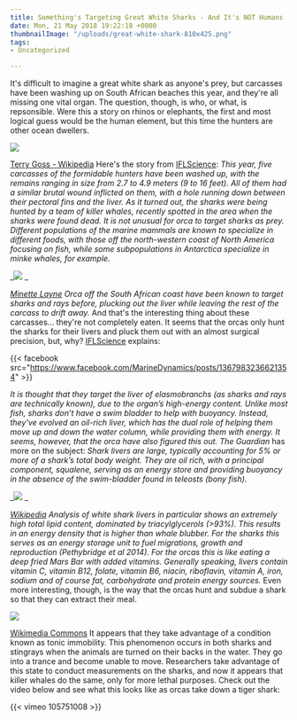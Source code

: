 ```yaml
---
title: Something's Targeting Great White Sharks - And It's NOT Humans
date: Mon, 21 May 2018 19:22:18 +0000
thumbnailImage: "/uploads/great-white-shark-810x425.png"
tags:
- Uncategorized

---
```

It's difficult to imagine a great white shark as anyone's prey, but carcasses have been washing up on South African beaches this year, and they're all missing one vital organ. The question, though, is who, or what, is repsonsible. Were this a story on rhinos or elephants, the first and most logical guess would be the human element, but this time the hunters are other ocean dwellers. 

![](http://newsattorneys.staging.wpengine.com/wp-content/uploads/2018/05/great-white-shark-1024x713.jpg) 

[Terry Goss - Wikipedia](https://commons.wikimedia.org/w/index.php?curid=1561215) Here's the story from [IFLScience](http://www.iflscience.com/plants-and-animals/why-have-orca-been-plucking-the-livers-from-great-white-sharks-off-the-coast-of-south-africa/): _This year, five carcasses of the formidable hunters have been washed up, with the remains ranging in size from 2.7 to 4.9 meters (9 to 16 feet). All of them had a similar brutal wound inflicted on them, with a hole running down between their pectoral fins and the liver. As it turned out, the sharks were being hunted by a team of killer whales, recently spotted in the area when the sharks were found dead. It is not unusual for orca to target sharks as prey. Different populations of the marine mammals are known to specialize in different foods, with those off the north-western coast of North America focusing on fish, while some subpopulations in Antarctica specialize in minke whales, for example._ 

_![](http://newsattorneys.staging.wpengine.com/wp-content/uploads/2018/05/Orca_porpoising.jpg) _

[_Minette Layne_](https://commons.wikimedia.org/w/index.php?curid=3351306) _Orca off the South African coast have been known to target sharks and rays before, plucking out the liver while leaving the rest of the carcass to drift away._ And that's the interesting thing about these carcasses... they're not completely eaten. It seems that the orcas only hunt the sharks for their livers and pluck them out with an almost surgical precision, but, why? [IFLScience](http://www.iflscience.com/plants-and-animals/why-have-orca-been-plucking-the-livers-from-great-white-sharks-off-the-coast-of-south-africa/) explains:

{{< facebook src="https://www.facebook.com/MarineDynamics/posts/1367983236621354" >}}   

_It is thought that they target the liver of elasmobranchs (as sharks and rays are technically known), due to the organ’s high-energy content. Unlike most fish, sharks don’t have a swim bladder to help with buoyancy. Instead, they've evolved an oil-rich liver, which has the dual role of helping them move up and down the water column, while providing them with energy. It seems, however, that the orca have also figured this out._ _The Guardian_ has more on the subject: _Shark livers are large, typically accounting for 5% or more of a shark’s total body weight. They are oil rich, with a principal component, squalene, serving as an energy store and providing buoyancy in the absence of the swim-bladder found in teleosts (bony fish)._ 

_![](http://newsattorneys.staging.wpengine.com/wp-content/uploads/2018/05/Lemonshark-1024x559.jpg) _

[_Wikipedia_](https://en.wikipedia.org/wiki/Lemon_shark) _Analysis of white shark livers in particular shows an extremely high total lipid content, dominated by triacylglycerols (>93%). This results in an energy density that is higher than whale blubber. For the sharks this serves as an energy storage unit to fuel migrations, growth and reproduction (Pethybridge et al 2014). For the orcas this is like eating a deep fried Mars Bar with added vitamins. Generally speaking, livers contain vitamin C, vitamin B12, folate, vitamin B6, niacin, riboflavin, vitamin A, iron, sodium and of course fat, carbohydrate and protein energy sources._ Even more interesting, though, is the way that the orcas hunt and subdue a shark so that they can extract their meal. 

![](http://newsattorneys.staging.wpengine.com/wp-content/uploads/2018/05/shark-diver-tonic-immobility.jpg) 

[Wikimedia Commons](https://commons.wikimedia.org/wiki/File:(C)_mike_rutzen.jpg) It appears that they take advantage of a condition known as tonic immobility. This phenomenon occurs in both sharks and stingrays when the animals are turned on their backs in the water. They go into a trance and become unable to move. Researchers take advantage of this state to conduct measurements on the sharks, and now it appears that killer whales do the same, only for more lethal purposes. Check out the video below and see what this looks like as orcas take down a tiger shark: 

{{< vimeo 105751008 >}}
